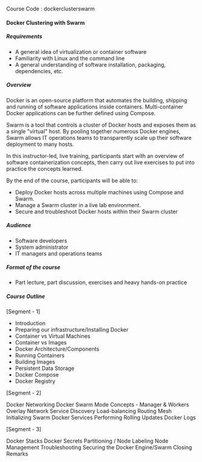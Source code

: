Course Code : dockerclusterswarm
#### Docker Clustering with Swarm 

##### Requirements
*   A general idea of virtualization or container software
*   Familiarity with Linux and the command line
*   A general understanding of software installation, packaging, dependencies, etc.

##### Overview
Docker is an open-source platform that automates the building, shipping and running of software applications inside containers. Multi-container Docker applications can be further defined using Compose.

Swarm is a tool that controls a cluster of Docker hosts and exposes them as a single "virtual" host. By pooling together numerous Docker engines, Swarm allows IT operations teams to transparently scale up their software deployment to many hosts.

In this instructor-led, live training, participants start with an overview of software containerization concepts, then carry out live exercises to put into practice the concepts learned.


By the end of the course, participants will be able to:

*   Deploy Docker hosts across multiple machines using Compose and Swarm.
*   Manage a Swarm cluster in a live lab environment.
*   Secure and troubleshoot Docker hosts within their Swarm cluster


##### Audience

*   Software developers
*   System administrator
*   IT managers and operations teams

##### Format of the course

*   Part lecture, part discussion, exercises and heavy hands-on practice

#####  Course Outline

[Segment - 1]

*   Introduction
*   Preparing our infrastructure/Installing Docker
*   Container vs Virtual Machines
*   Container vs Images
*   Docker Architecture/Components
*   Running Containers
*   Building Images
*   Persistent Data Storage
*   Docker Compose
*   Docker Registry

[Segment - 2]

Docker Networking
Docker Swarm Mode
Concepts - Manager & Workers
Overlay Network
Service Discovery
Load-balancing
Routing Mesh
Initializing Swarm
Docker Services
Performing Rolling Updates
Docker Logs

[Segment - 3]

Docker Stacks
Docker Secrets
Partitioning / Node Labeling
Node Management
Troubleshooting
Securing the Docker Engine/Swarm
Closing Remarks
